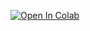 [![Open In Colab](https://colab.research.google.com/assets/colab-badge.svg)](
https://colab.research.google.com/github/k-madani/bug-report-summarizer/blob/main/notebooks/01_setup_and_data.ipynb)
